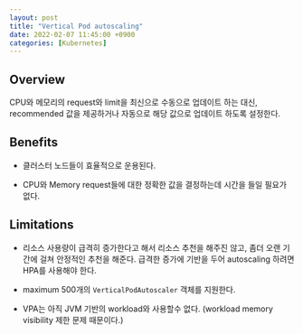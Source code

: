 ```yaml
---
layout: post
title: "Vertical Pod autoscaling"
date: 2022-02-07 11:45:00 +0900
categories: [Kubernetes]
---
```


## Overview

CPU와 메모리의  request와 limit을 최신으로 수동으로 업데이트 하는 대신, recommended 값을 제공하거나 자동으로 해당 값으로 업데이트 하도록 설정한다.

## Benefits

- 클러스터 노드들이 효율적으로 운용된다.

- CPU와 Memory request들에 대한 정확한 값을 결정하는데 시간을 들일 필요가 없다.

## Limitations

- 리소스 사용량이 급격히 증가한다고 해서 리소스 추천을 해주진 않고, 좀더 오랜 기간에 걸쳐 안정적인 추천을 해준다. 급격한 증가에 기반을 두어 autoscaling 하려면 HPA를 사용해야 한다.

- maximum 500개의 `VerticalPodAutoscaler` 객체를 지원한다.

- VPA는 아직 JVM 기반의 workload와 사용할수 없다. (workload memory visibility 제한 문제 때문이다.)

